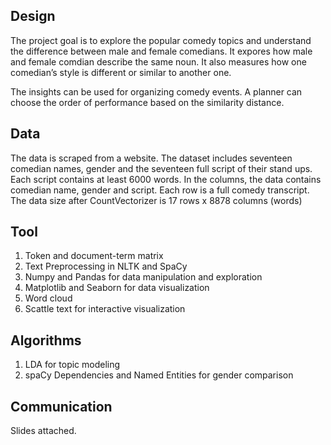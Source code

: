 ## Design
The project goal is to explore the popular comedy topics and understand the difference between male and female comedians. It expores how male and female comdian describe the same noun. It also measures how one comedian’s style is different or similar to another one. 

The insights can be used for organizing comedy events. A planner can choose the order of performance based on the similarity distance. 


## Data 
The data is scraped from a website. The dataset includes seventeen comedian names, gender and the seventeen full script of their stand ups. Each script contains at least 6000 words. In the columns, the data contains comedian name, gender and script. Each row is a full comedy transcript. The data size after CountVectorizer is 17 rows x 8878 columns (words)

## Tool
1. Token and document-term matrix
2. Text Preprocessing in NLTK and SpaCy
3. Numpy and Pandas for data manipulation and exploration
4. Matplotlib and Seaborn for data visualization 
5. Word cloud
6. Scattle text for interactive visualization

## Algorithms
1. LDA for topic modeling
2. spaCy Dependencies and Named Entities for gender comparison

## Communication
Slides attached.


 
